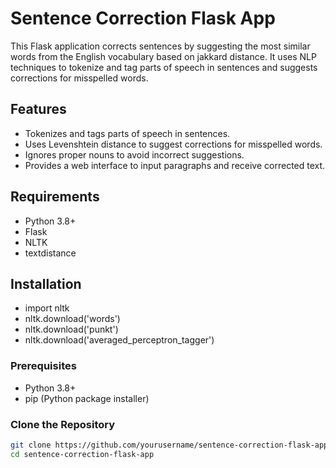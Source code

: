 # Sentence Correction Flask App

This Flask application corrects sentences by suggesting the most similar words from the English vocabulary based on jakkard distance. It uses NLP techniques to tokenize and tag parts of speech in sentences and suggests corrections for misspelled words.

## Features

- Tokenizes and tags parts of speech in sentences.
- Uses Levenshtein distance to suggest corrections for misspelled words.
- Ignores proper nouns to avoid incorrect suggestions.
- Provides a web interface to input paragraphs and receive corrected text.

## Requirements

- Python 3.8+
- Flask
- NLTK
- textdistance

## Installation

- import nltk
- nltk.download('words')
- nltk.download('punkt')
- nltk.download('averaged_perceptron_tagger')

### Prerequisites

- Python 3.8+
- pip (Python package installer)

### Clone the Repository

```bash
git clone https://github.com/yourusername/sentence-correction-flask-app.git
cd sentence-correction-flask-app
